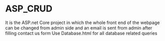 # ASP_CRUD
It is the ASP.net Core project in which the whole front end of the webpage can be changed from admin side and an email is sent from admin after filling contact us form
Use Database.html for all database related queries
